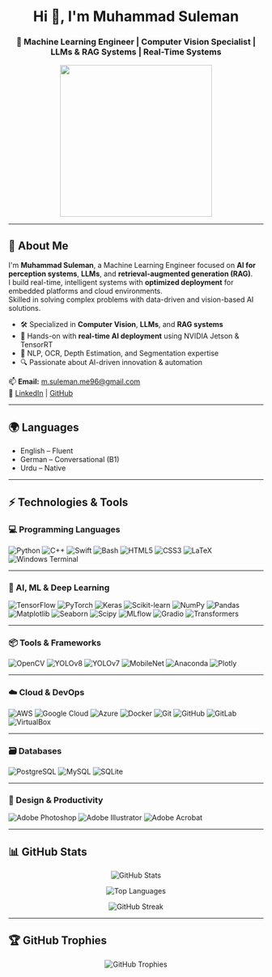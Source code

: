 <h1 align="center">Hi 👋, I'm Muhammad Suleman</h1>
<h3 align="center">🚀 Machine Learning Engineer | Computer Vision Specialist | LLMs & RAG Systems | Real-Time Systems</h3>

<p align="center">
  <img src="https://media2.giphy.com/media/v1.Y2lkPTc5MGI3NjExOHRibjdhZDJvdnl0bmJzZ2VnbTBsd2FoM2RnczF5ajhrb2M1YjZlOSZlcD12MV9pbnRlcm5hbF9naWZfYnlfaWQmY3Q9cw/zhYSVCirREeIZtONCI/giphy.webp" width="300"/>
</p>

---

## 🧠 About Me

I'm **Muhammad Suleman**, a Machine Learning Engineer focused on **AI for perception systems**, **LLMs**, and **retrieval-augmented generation (RAG)**.  
I build real-time, intelligent systems with **optimized deployment** for embedded platforms and cloud environments.  
Skilled in solving complex problems with data-driven and vision-based AI solutions.

- 🛠️ Specialized in **Computer Vision**, **LLMs**, and **RAG systems**
- 🚀 Hands-on with **real-time AI deployment** using NVIDIA Jetson & TensorRT
- 🧠 NLP, OCR, Depth Estimation, and Segmentation expertise
- 🔍 Passionate about AI-driven innovation & automation

📫 **Email:** m.suleman.me96@gmail.com  
🔗 [LinkedIn](https://www.linkedin.com/in/suleman96) | [GitHub](https://github.com/Suleman96?tab=repositories)

---

## 🌍 Languages

- English – Fluent  
- German – Conversational (B1)  
- Urdu – Native

---

## ⚡ Technologies & Tools

### 💻 Programming Languages
![Python](https://img.shields.io/badge/-Python-3776AB?style=flat-square&logo=python&logoColor=white)
![C++](https://img.shields.io/badge/-C++-00599C?style=flat-square&logo=cplusplus&logoColor=white)
![Swift](https://img.shields.io/badge/-Swift-FA7343?style=flat-square&logo=swift&logoColor=white)
![Bash](https://img.shields.io/badge/-Bash-4EAA25?style=flat-square&logo=gnubash&logoColor=white)
![HTML5](https://img.shields.io/badge/-HTML5-E34F26?style=flat-square&logo=html5&logoColor=white)
![CSS3](https://img.shields.io/badge/-CSS3-1572B6?style=flat-square&logo=css3&logoColor=white)
![LaTeX](https://img.shields.io/badge/-LaTeX-008080?style=flat-square&logo=latex&logoColor=white)
![Windows Terminal](https://img.shields.io/badge/-Windows%20Terminal-0078D4?style=flat-square&logo=windows&logoColor=white)

---

### 🤖 AI, ML & Deep Learning
![TensorFlow](https://img.shields.io/badge/-TensorFlow-FF6F00?style=flat-square&logo=tensorflow&logoColor=white)
![PyTorch](https://img.shields.io/badge/-PyTorch-EE4C2C?style=flat-square&logo=pytorch&logoColor=white)
![Keras](https://img.shields.io/badge/-Keras-D00000?style=flat-square&logo=keras&logoColor=white)
![Scikit-learn](https://img.shields.io/badge/-Scikit--Learn-F7931E?style=flat-square&logo=scikitlearn&logoColor=white)
![NumPy](https://img.shields.io/badge/-NumPy-013243?style=flat-square&logo=numpy&logoColor=white)
![Pandas](https://img.shields.io/badge/-Pandas-150458?style=flat-square&logo=pandas&logoColor=white)
![Matplotlib](https://img.shields.io/badge/-Matplotlib-11557C?style=flat-square&logo=matplotlib&logoColor=white)
![Seaborn](https://img.shields.io/badge/-Seaborn-0D8ABC?style=flat-square)
![Scipy](https://img.shields.io/badge/-SciPy-8CAAE6?style=flat-square&logo=scipy&logoColor=white)
![MLflow](https://img.shields.io/badge/-MLflow-000000?style=flat-square&logo=mlflow&logoColor=white)
![Gradio](https://img.shields.io/badge/-Gradio-20BEFF?style=flat-square&logo=gradio&logoColor=white)
![Transformers](https://img.shields.io/badge/-Transformers-000000?style=flat-square&logo=huggingface&logoColor=yellow)

---

### 📦 Tools & Frameworks
![OpenCV](https://img.shields.io/badge/-OpenCV-5C3EE8?style=flat-square&logo=opencv&logoColor=white)
![YOLOv8](https://img.shields.io/badge/-YOLOv8-FF1493?style=flat-square)
![YOLOv7](https://img.shields.io/badge/-YOLOv7-800080?style=flat-square)
![MobileNet](https://img.shields.io/badge/-MobileNet-009688?style=flat-square)
![Anaconda](https://img.shields.io/badge/-Anaconda-44A833?style=flat-square&logo=anaconda&logoColor=white)
![Plotly](https://img.shields.io/badge/-Plotly-3F4F75?style=flat-square&logo=plotly&logoColor=white)

---

### ☁️ Cloud & DevOps
![AWS](https://img.shields.io/badge/-AWS-232F3E?style=flat-square&logo=amazonaws&logoColor=white)
![Google Cloud](https://img.shields.io/badge/-Google%20Cloud-4285F4?style=flat-square&logo=googlecloud&logoColor=white)
![Azure](https://img.shields.io/badge/-Azure-0078D4?style=flat-square&logo=microsoftazure&logoColor=white)
![Docker](https://img.shields.io/badge/-Docker-2496ED?style=flat-square&logo=docker&logoColor=white)
![Git](https://img.shields.io/badge/-Git-F05032?style=flat-square&logo=git&logoColor=white)
![GitHub](https://img.shields.io/badge/-GitHub-181717?style=flat-square&logo=github)
![GitLab](https://img.shields.io/badge/-GitLab-FC6D26?style=flat-square&logo=gitlab&logoColor=white)
![VirtualBox](https://img.shields.io/badge/-VirtualBox-183A61?style=flat-square&logo=virtualbox&logoColor=white)

---

### 🗃️ Databases
![PostgreSQL](https://img.shields.io/badge/-PostgreSQL-336791?style=flat-square&logo=postgresql&logoColor=white)
![MySQL](https://img.shields.io/badge/-MySQL-4479A1?style=flat-square&logo=mysql&logoColor=white)
![SQLite](https://img.shields.io/badge/-SQLite-003B57?style=flat-square&logo=sqlite&logoColor=white)

---

### 🎨 Design & Productivity
![Adobe Photoshop](https://img.shields.io/badge/-Photoshop-31A8FF?style=flat-square&logo=adobephotoshop&logoColor=white)
![Adobe Illustrator](https://img.shields.io/badge/-Illustrator-FF9A00?style=flat-square&logo=adobeillustrator&logoColor=white)
![Adobe Acrobat](https://img.shields.io/badge/-Acrobat%20Reader-FF0000?style=flat-square&logo=adobeacrobatreader&logoColor=white)

---

## 📊 GitHub Stats

<p align="center">
  <img src="https://github-readme-stats.vercel.app/api?username=Suleman96&show_icons=true&theme=tokyonight" alt="GitHub Stats"/>
</p>

<p align="center">
  <img src="https://github-readme-stats.vercel.app/api/top-langs/?username=Suleman96&layout=compact&theme=tokyonight" alt="Top Languages"/>
</p>

<p align="center">
  <img src="https://github-readme-streak-stats.herokuapp.com?user=Suleman96&theme=tokyonight&hide_border=true" alt="GitHub Streak"/>
</p>

---

## 🏆 GitHub Trophies

<p align="center">
  <img src="https://github-profile-trophy.vercel.app/?username=Suleman96&theme=tokyonight&margin-w=15&no-frame=true" alt="GitHub Trophies"/>
</p>
